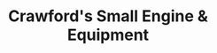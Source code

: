---
title: "Crawford's Small Engine & Equipment"
url: /ivor/crawfords-small-engine-and-equipment/
shop: agrarian
---